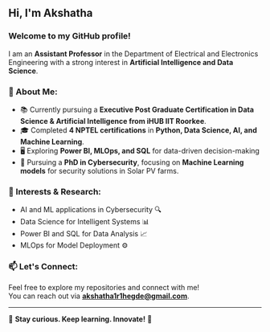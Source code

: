 ## Hi, I'm Akshatha 
### Welcome to my GitHub profile!  

I am an **Assistant Professor** in the Department of Electrical and Electronics Engineering with a strong interest in **Artificial Intelligence and Data Science**.  

### 🔬 About Me:
- 📚 Currently pursuing a **Executive Post Graduate Certification in Data Science & Artificial Intelligence from iHUB IIT Roorkee**.
- 🎓 Completed **4 NPTEL certifications** in **Python, Data Science, AI, and Machine Learning**.
- 🖥️ Exploring **Power BI, MLOps, and SQL** for data-driven decision-making
- 🔐 Pursuing a **PhD in Cybersecurity**, focusing on **Machine Learning models** for security solutions in Solar PV farms.

### 🚀 Interests & Research:
- AI and ML applications in Cybersecurity 🔍  
- Data Science for Intelligent Systems 📊  
- Power BI and SQL for Data Analysis 📈  
- MLOps for Model Deployment ⚙️  
  

### 📫 Let's Connect:
Feel free to explore my repositories and connect with me!  
You can reach out via **akshatha1r1hegde@gmail.com**.

---

🔹 **Stay curious. Keep learning. Innovate!** 🚀  
